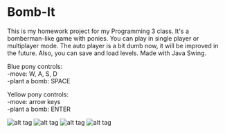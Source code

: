 # Bomb-It

This is my homework project for my Programming 3 class. It's a bomberman-like game with ponies. You can play in single player or multiplayer mode.
The auto player is a bit dumb now, it will be improved in the future. Also, you can save and load levels. Made with Java Swing.

Blue pony controls: <br/>
-move: W, A, S, D <br/>
-plant a bomb: SPACE <br/>

Yellow pony controls: <br/>
-move: arrow keys <br/>
-plant a bomb: ENTER <br/>

![alt tag](http://vajnatimea.hu/img/bombit-menu.PNG)
![alt tag](http://vajnatimea.hu/img/bombit-scene1.PNG)
![alt tag](http://vajnatimea.hu/img/bombit-scene2.PNG)
![alt tag](http://vajnatimea.hu/img/bombit-gameover.PNG)
